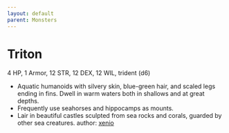 ```yaml
---
layout: default
parent: Monsters
---
```

# Triton
4 HP, 1 Armor, 12 STR, 12 DEX, 12 WIL, trident (d6)
-   Aquatic humanoids with silvery skin, blue-green hair, and scaled
    legs ending in fins. Dwell in warm waters both in shallows and at
    great depths.
-   Frequently use seahorses and hippocamps as mounts.
-   Lair in beautiful castles sculpted from sea rocks and corals,
    guarded by other sea creatures.
author: [xenio](https://xenioinabottle.blogspot.com)

